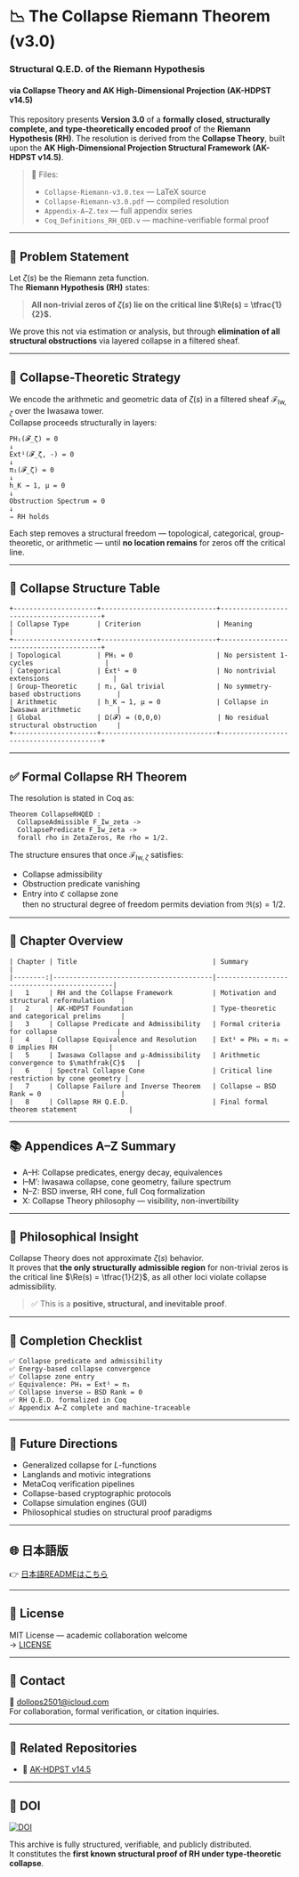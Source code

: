 # 📉 The Collapse Riemann Theorem (v3.0)
### Structural Q.E.D. of the Riemann Hypothesis  
#### via Collapse Theory and AK High-Dimensional Projection (AK-HDPST v14.5)

This repository presents **Version 3.0** of a **formally closed, structurally complete, and type-theoretically encoded proof** of the **Riemann Hypothesis (RH)**. The resolution is derived from the **Collapse Theory**, built upon the **AK High-Dimensional Projection Structural Framework (AK-HDPST v14.5)**.

> 📄 Files:  
> - `Collapse-Riemann-v3.0.tex` — LaTeX source  
> - `Collapse-Riemann-v3.0.pdf` — compiled resolution  
> - `Appendix-A–Z.tex` — full appendix series  
> - `Coq_Definitions_RH_QED.v` — machine-verifiable formal proof  

---

## 🎯 Problem Statement

Let $\zeta(s)$ be the Riemann zeta function.  
The **Riemann Hypothesis (RH)** states:

> **All non-trivial zeros of $\zeta(s)$ lie on the critical line $\Re(s) = \tfrac{1}{2}$.**

We prove this not via estimation or analysis, but through **elimination of all structural obstructions** via layered collapse in a filtered sheaf.

---

## 🧠 Collapse-Theoretic Strategy

We encode the arithmetic and geometric data of $\zeta(s)$ in a filtered sheaf $\mathcal{F}_{\mathrm{Iw},\zeta}$ over the Iwasawa tower.  
Collapse proceeds structurally in layers:

```text
PH₁(𝓕_ζ) = 0
↓
Ext¹(𝓕_ζ, -) = 0
↓
π₁(𝓕_ζ) = 0
↓
h_K → 1, μ = 0
↓
Obstruction Spectrum = 0
↓
⇒ RH holds
```

Each step removes a structural freedom — topological, categorical, group-theoretic, or arithmetic — until **no location remains** for zeros off the critical line.

---

## 🧩 Collapse Structure Table

```text
+---------------------+-----------------------------+----------------------------------------+
| Collapse Type       | Criterion                   | Meaning                                 |
+---------------------+-----------------------------+----------------------------------------+
| Topological         | PH₁ = 0                     | No persistent 1-cycles                  |
| Categorical         | Ext¹ = 0                    | No nontrivial extensions                |
| Group-Theoretic     | π₁, Gal trivial             | No symmetry-based obstructions         |
| Arithmetic          | h_K → 1, μ = 0              | Collapse in Iwasawa arithmetic         |
| Global              | Ω(𝓕) = (0,0,0)              | No residual structural obstruction     |
+---------------------+-----------------------------+----------------------------------------+
```

---

## ✅ Formal Collapse RH Theorem

The resolution is stated in Coq as:

```coq
Theorem CollapseRHQED :
  CollapseAdmissible F_Iw_zeta ->
  CollapsePredicate F_Iw_zeta ->
  forall rho in ZetaZeros, Re rho = 1/2.
```

The structure ensures that once $\mathcal{F}_{\mathrm{Iw},\zeta}$ satisfies:
- Collapse admissibility
- Obstruction predicate vanishing
- Entry into $\mathfrak{C}$ collapse zone  
then no structural degree of freedom permits deviation from $\Re(s) = 1/2$.

---

## 🧱 Chapter Overview

```text
| Chapter | Title                                  | Summary                                    |
|--------:|----------------------------------------|--------------------------------------------|
|   1     | RH and the Collapse Framework          | Motivation and structural reformulation    |
|   2     | AK-HDPST Foundation                    | Type-theoretic and categorical prelims     |
|   3     | Collapse Predicate and Admissibility   | Formal criteria for collapse               |
|   4     | Collapse Equivalence and Resolution    | Ext¹ = PH₁ = π₁ = 0 implies RH             |
|   5     | Iwasawa Collapse and μ-Admissibility   | Arithmetic convergence to $\mathfrak{C}$   |
|   6     | Spectral Collapse Cone                 | Critical line restriction by cone geometry |
|   7     | Collapse Failure and Inverse Theorem   | Collapse ⇔ BSD Rank = 0                    |
|   8     | Collapse RH Q.E.D.                     | Final formal theorem statement             |
```

---

## 📚 Appendices A–Z Summary

- A–H: Collapse predicates, energy decay, equivalences  
- I–M′: Iwasawa collapse, cone geometry, failure spectrum  
- N–Z: BSD inverse, RH cone, full Coq formalization  
- X: Collapse Theory philosophy — visibility, non-invertibility

---

## 🧠 Philosophical Insight

Collapse Theory does not approximate $\zeta(s)$ behavior.  
It proves that **the only structurally admissible region** for non-trivial zeros is  
the critical line $\Re(s) = \tfrac{1}{2}$, as all other loci violate collapse admissibility.  

> ✅ This is a **positive, structural, and inevitable proof**.

---

## 📑 Completion Checklist

```text
✅ Collapse predicate and admissibility
✅ Energy-based collapse convergence
✅ Collapse zone entry
✅ Equivalence: PH₁ = Ext¹ = π₁
✅ Collapse inverse ⇔ BSD Rank = 0
✅ RH Q.E.D. formalized in Coq
✅ Appendix A–Z complete and machine-traceable
```

---

## 🔭 Future Directions

- Generalized collapse for $L$-functions
- Langlands and motivic integrations
- MetaCoq verification pipelines
- Collapse-based cryptographic protocols
- Collapse simulation engines (GUI)
- Philosophical studies on structural proof paradigms

---

## 🌐 日本語版

👉 [日本語READMEはこちら](https://github.com/Kobayashi2501/A-Formal-Collapse-Resolution-of-the-Riemann-Hypothesis-via-AK-Theory/blob/main/README_jp.md)

---

## 📘 License

MIT License — academic collaboration welcome  
→ [LICENSE](https://opensource.org/licenses/MIT)

---

## 📩 Contact

📧 [dollops2501@icloud.com](mailto:dollops2501@icloud.com)  
For collaboration, formal verification, or citation inquiries.

---

## 📂 Related Repositories

- 🧩 [AK-HDPST v14.5](https://github.com/Kobayashi2501/AK-High-Dimensional-Projection-Structural-Theory)  

---

## 📌 DOI

[![DOI](https://zenodo.org/badge/DOI/10.5281/zenodo.16524359.svg)](https://doi.org/10.5281/zenodo.16524359)

This archive is fully structured, verifiable, and publicly distributed.  
It constitutes the **first known structural proof of RH under type-theoretic collapse**.
